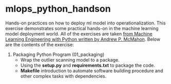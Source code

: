 # mlops_python_handson
Hands-on practices on how to deploy ml model into operationalization. This exercise demonstrates some practical hands-on in the machine learning model deployment world. All of the exercises are taken <a href="https://www.packtpub.com/product/machine-learning-engineering-with-python-second-edition/9781837631964">from Machine Learning Engineering with Python written by Andrew P. McMahon</a>. Below are the contents of the exercise:

1. Packaging Python Program (01_packaging)
   - Wrap the outlier scanning model to a package.
   - Using the <b>setup.py</b> and <b>requirements.txt</b> to package the code.
   - <b>Makefile</b> introduction to automate software building procedure and other complex tasks with dependencies.

